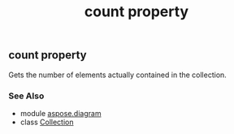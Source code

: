 ﻿---
title: count property
second_title: Aspose.Diagram for Python via .NET API References
description: 
type: docs
weight: 50
url: /python-net/aspose.diagram/collection/count/
is_root: false
---

## count property


Gets the number of elements actually contained in the collection.

### See Also
* module [aspose.diagram](../../)
* class [Collection](/diagram/python-net/aspose.diagram/collection)
